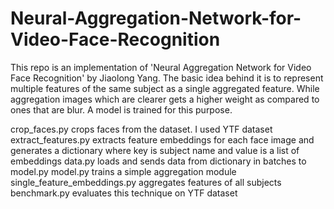 # Neural-Aggregation-Network-for-Video-Face-Recognition
This repo is an implementation of 'Neural Aggregation Network for Video Face Recognition' by Jiaolong Yang. The basic idea behind it is to represent multiple features of the same subject as a single aggregated feature. While aggregation images which are clearer gets a higher weight as compared to ones that are blur. A model is trained for this purpose.

crop_faces.py crops faces from the dataset. I used YTF dataset
extract_features.py extracts feature embeddings for each face image and generates a dictionary where key is subject name and value is a list of embeddings
data.py loads and sends data from dictionary in batches to model.py
model.py trains a simple aggregation module
single_feature_embeddings.py aggregates features of all subjects
benchmark.py evaluates this technique on YTF dataset
